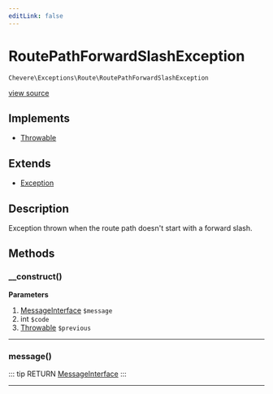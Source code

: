 ```yaml
---
editLink: false
---
```


# RoutePathForwardSlashException

`Chevere\Exceptions\Route\RoutePathForwardSlashException`

[view source](https://github.com/chevere/chevere/blob/master/exceptions/Route/RoutePathForwardSlashException.php)

## Implements

- [Throwable](https://www.php.net/manual/class.throwable)

## Extends

- [Exception](../Core/Exception.md)

## Description

Exception thrown when the route path doesn't start with a forward slash.

## Methods

### __construct()

**Parameters**

1. [MessageInterface](../../Interfaces/Message/MessageInterface.md) `$message`
2. int `$code`
3. [Throwable](https://www.php.net/manual/class.throwable) `$previous`

---

### message()

::: tip RETURN
[MessageInterface](../../Interfaces/Message/MessageInterface.md)
:::

---

